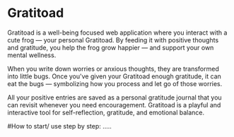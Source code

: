 # Gratitoad 
Gratitoad is a well-being focused web application where you interact with a cute frog — your personal Gratitoad. By feeding it with positive thoughts and gratitude, you help the frog grow happier — and support your own mental wellness.

When you write down worries or anxious thoughts, they are transformed into little bugs. Once you've given your Gratitoad enough gratitude, it can eat the bugs — symbolizing how you process and let go of those worries.

All your positive entries are saved as a personal gratitude journal that you can revisit whenever you need encouragement. Gratitoad is a playful and interactive tool for self-reflection, gratitude, and emotional balance.



#How to start/ use step by step: 
.....
